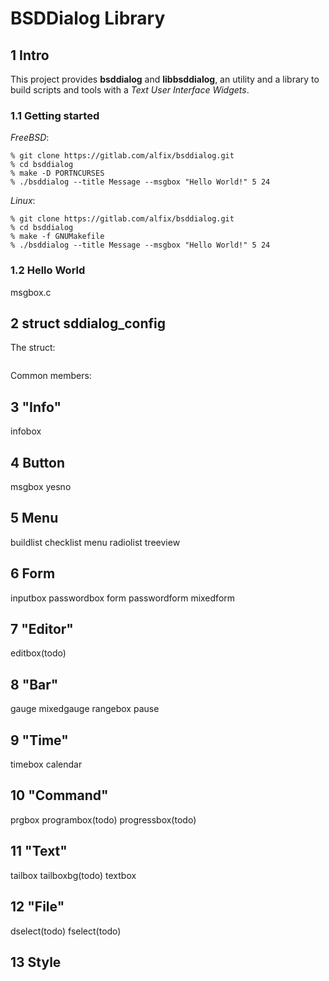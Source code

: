 # BSDDialog Library

## 1 Intro

This project provides **bsddialog** and **libbsddialog**, an utility and a
library to build scripts and tools with a *Text User Interface Widgets*.

### 1.1 Getting started

*FreeBSD*:

```
% git clone https://gitlab.com/alfix/bsddialog.git
% cd bsddialog
% make -D PORTNCURSES
% ./bsddialog --title Message --msgbox "Hello World!" 5 24
```

*Linux*:

```
% git clone https://gitlab.com/alfix/bsddialog.git
% cd bsddialog
% make -f GNUMakefile
% ./bsddialog --title Message --msgbox "Hello World!" 5 24
```

### 1.2 Hello World

msgbox.c

## 2 struct sddialog\_config

The struct:
```c
```

Common members:


## 3 "Info"

infobox

## 4 Button

msgbox
yesno

## 5 Menu

buildlist
checklist
menu
radiolist
treeview

## 6 Form

inputbox
passwordbox 
form
passwordform
mixedform

## 7 "Editor"

editbox(todo)

## 8 "Bar"

gauge
mixedgauge
rangebox
pause

## 9 "Time"

timebox
calendar

## 10 "Command" 

prgbox
programbox(todo)
progressbox(todo)

## 11 "Text"

tailbox
tailboxbg(todo)
textbox

## 12 "File"

dselect(todo)
fselect(todo)

## 13 Style

